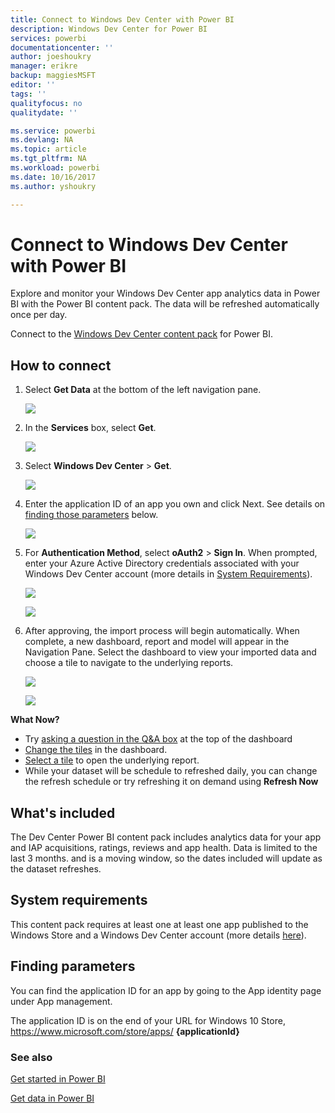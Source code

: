 ```yaml
---
title: Connect to Windows Dev Center with Power BI
description: Windows Dev Center for Power BI
services: powerbi
documentationcenter: ''
author: joeshoukry
manager: erikre
backup: maggiesMSFT
editor: ''
tags: ''
qualityfocus: no
qualitydate: ''

ms.service: powerbi
ms.devlang: NA
ms.topic: article
ms.tgt_pltfrm: NA
ms.workload: powerbi
ms.date: 10/16/2017
ms.author: yshoukry

---
```

# Connect to Windows Dev Center with Power BI
Explore and monitor your Windows Dev Center app analytics data in Power BI with the Power BI content pack. The data will be refreshed automatically once per day.

Connect to the [Windows Dev Center content pack](https://app.powerbi.com/getdata/services/devcenter) for Power BI.

## How to connect
1. Select **Get Data** at the bottom of the left navigation pane.
   
   ![](media/service-connect-to-windows-dev-center/getdata.png)
2. In the **Services** box, select **Get**.
   
   ![](media/service-connect-to-windows-dev-center/services.png)
3. Select **Windows Dev Center** \>  **Get**.
   
   ![](media/service-connect-to-windows-dev-center/windowsdev.png)
4. Enter the application ID of an app you own and click Next. See details on [finding those parameters](#FindingParams) below.
   
   ![](media/service-connect-to-windows-dev-center/params.png)
5. For **Authentication Method**, select **oAuth2** \> **Sign In**. When prompted, enter your Azure Active Directory credentials associated with your Windows Dev Center account (more details in [System Requirements](#Requirements)).
   
    ![](media/service-connect-to-windows-dev-center/creds.png)
   
    ![](media/service-connect-to-windows-dev-center/creds2.png)
6. After approving, the import process will begin automatically. When complete, a new dashboard, report and model will appear in the Navigation Pane. Select the dashboard to view your imported data and choose a tile to navigate to the underlying reports.
   
    ![](media/service-connect-to-windows-dev-center/dashboard.png)
   
    ![](media/service-connect-to-windows-dev-center/report.png)

**What Now?**

* Try [asking a question in the Q&A box](service-q-and-a.md) at the top of the dashboard
* [Change the tiles](service-dashboard-edit-tile.md) in the dashboard.
* [Select a tile](service-dashboard-tiles.md) to open the underlying report.
* While your dataset will be schedule to refreshed daily, you can change the refresh schedule or try refreshing it on demand using **Refresh Now**

## What's included
The Dev Center Power BI content pack includes analytics data for your app and IAP acquisitions, ratings, reviews and app health. Data is limited to the last 3 months. and is a moving window, so the dates included will update as the dataset refreshes.

<a name="Requirements"></a>

## System requirements
This content pack requires at least one at least one app published to the Windows Store and a Windows Dev Center account (more details [here](https://msdn.microsoft.com/windows/uwp/publish/manage-account-users)).

<a name="FindingParams"></a>

## Finding parameters
You can find the application ID for an app by going to the App identity page under App management.

The application ID is on the end of your URL for Windows 10 Store, https://www.microsoft.com/store/apps/ **{applicationId}**

### See also
[Get started in Power BI](service-get-started.md)

[Get data in Power BI](service-get-data.md)

